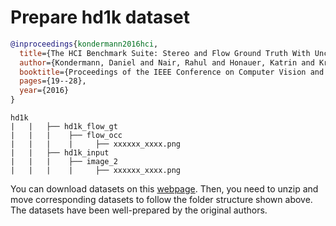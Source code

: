 # Prepare hd1k dataset

<!-- [DATASET] -->

```bibtex
@inproceedings{kondermann2016hci,
  title={The HCI Benchmark Suite: Stereo and Flow Ground Truth With Uncertainties for Urban Autonomous Driving},
  author={Kondermann, Daniel and Nair, Rahul and Honauer, Katrin and Krispin, Karsten and Andrulis, Jonas and Brock, Alexander and Gussefeld, Burkhard and Rahimimoghaddam, Mohsen and Hofmann, Sabine and Brenner, Claus and others},
  booktitle={Proceedings of the IEEE Conference on Computer Vision and Pattern Recognition Workshops},
  pages={19--28},
  year={2016}
}
```

```text
hd1k
|   |   ├── hd1k_flow_gt
|   |   |    ├── flow_occ
|   |   |    |     ├── xxxxxx_xxxx.png
|   |   ├── hd1k_input
|   |   |    ├── image_2
|   |   |    |     ├── xxxxxx_xxxx.png
```

You can download datasets on this [webpage](http://hci-benchmark.iwr.uni-heidelberg.de/). Then, you need to unzip and move corresponding datasets to follow the folder structure shown above. The datasets have been well-prepared by the original authors.
